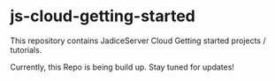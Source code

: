 # js-cloud-getting-started
This repository contains JadiceServer Cloud Getting started projects / tutorials.

Currently, this Repo is being build up. Stay tuned for updates!
